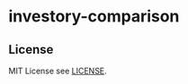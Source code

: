# investory-comparison

## License
MIT License see [LICENSE](https://github.com/zingkg/deduplicate-items/blob/master/LICENSE).
